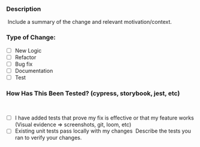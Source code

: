 ### Description
​
Include a summary of the change and relevant motivation/context.


### Type of Change:

- [ ] New Logic
- [ ] Refactor
- [ ] Bug fix
- [ ] Documentation
- [ ] Test
      ​

### How Has This Been Tested? (cypress, storybook, jest, etc)
​
- [ ] I have added tests that prove my fix is effective or that my feature works (Visual evidence => screenshots, git, loom, etc)
- [ ] Existing unit tests pass locally with my changes
      ​​
Describe the tests you ran to verify your changes.